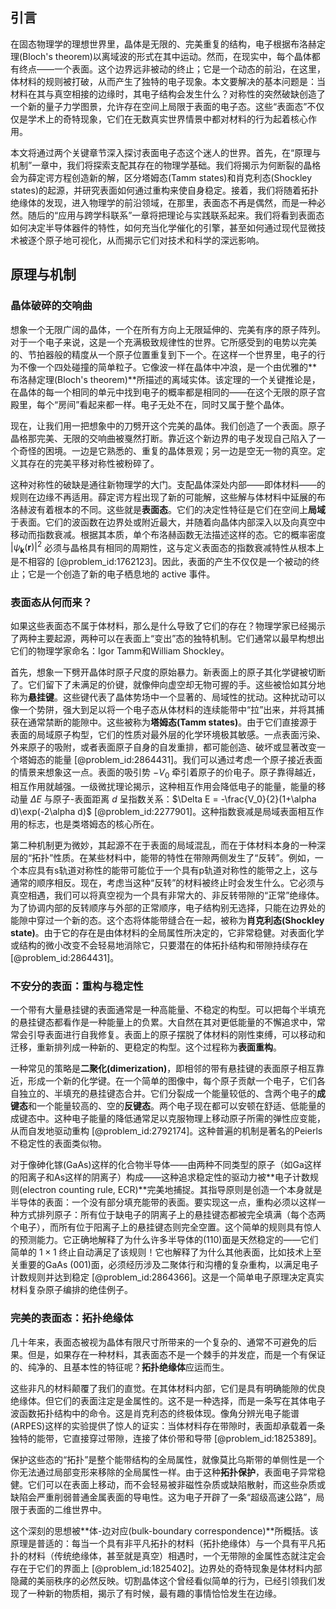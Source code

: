 ## 引言
在固态物理学的理想世界里，晶体是无限的、完美重复的结构，电子根据布洛赫定理(Bloch's theorem)以离域波的形式在其中运动。然而，在现实中，每个晶体都有终点——一个表面。这个边界远非被动的终止；它是一个动态的前沿，在这里，体材料的规则被打破，从而产生了独特的电子现象。本文要解决的基本问题是：当材料在其与真空相接的边缘时，其电子结构会发生什么？对称性的突然破缺创造了一个新的量子力学图景，允许存在空间上局限于表面的电子态。这些“表面态”不仅仅是学术上的奇特现象，它们在无数真实世界情景中都对材料的行为起着核心作用。

本文将通过两个关键章节深入探讨表面电子态这个迷人的世界。首先，在“原理与机制”一章中，我们将探索支配其存在的物理学基础。我们将揭示为何断裂的晶格会为薛定谔方程创造新的解，区分塔姆态(Tamm states)和肖克利态(Shockley states)的起源，并研究表面如何通过重构来使自身稳定。接着，我们将随着拓扑绝缘体的发现，进入物理学的前沿领域，在那里，表面态不再是偶然，而是一种必然。随后的“应用与跨学科联系”一章将把理论与实践联系起来。我们将看到表面态如何决定半导体器件的特性，如何充当化学催化的引擎，甚至如何通过现代显微技术被逐个原子地可视化，从而揭示它们对技术和科学的深远影响。

## 原理与机制

### 晶体破碎的交响曲

想象一个无限广阔的晶体，一个在所有方向上无限延伸的、完美有序的原子阵列。对于一个电子来说，这是一个充满极致规律性的世界。它所感受到的电势以完美的、节拍器般的精度从一个原子位置重复到下一个。在这样一个世界里，电子的行为不像一个四处碰撞的简单粒子。它像波一样在晶体中冲浪，是一个由优雅的**布洛赫定理(Bloch's theorem)**所描述的离域实体。该定理的一个关键推论是，在晶体的每一个相同的单元中找到电子的概率都是相同的——在这个无限的原子宫殿里，每个“房间”看起来都一样。电子无处不在，同时又属于整个晶体。

现在，让我们用一把想象中的刀劈开这个完美的晶体。我们创造了一个表面。原子晶格那完美、无限的交响曲被戛然打断。靠近这个新边界的电子发现自己陷入了一个奇怪的困境。一边是它熟悉的、重复的晶体景观；另一边是空无一物的真空。定义其存在的完美平移对称性被粉碎了。

这种对称性的破缺是通往新物理学的大门。支配晶体深处内部——即体材料——的规则在边缘不再适用。薛定谔方程出现了新的可能解，这些解与体材料中延展的布洛赫波有着根本的不同。这些就是**表面态**。它们的决定性特征是它们在空间上**局域**于表面。它们的波函数在边界处或附近最大，并随着向晶体内部深入以及向真空中移动而指数衰减。根据其本质，单个布洛赫函数无法描述这样的态。它的概率密度 $|\psi_{\mathbf{k}}(\mathbf{r})|^2$ 必须与晶格具有相同的周期性，这与定义表面态的指数衰减特性从根本上是不相容的 [@problem_id:1762123]。因此，表面的产生不仅仅是一个被动的终止；它是一个创造了新的电子栖息地的 active 事件。

### 表面态从何而来？

如果这些表面态不属于体材料，那么是什么导致了它们的存在？物理学家已经揭示了两种主要起源，两种可以在表面上“变出”态的独特机制。它们通常以最早构想出它们的物理学家命名：Igor Tamm和William Shockley。

首先，想象一下劈开晶体时原子尺度的原始暴力。新表面上的原子其化学键被切断了。它们留下了未满足的价键，就像伸向虚空却无物可握的手。这些被恰如其分地称为**悬挂键**。这些键代表了晶体势场中一个显著的、局域性的扰动。这种扰动可以像一个势阱，强大到足以将一个电子态从体材料的连续能带中“拉”出来，并将其捕获在通常禁断的能隙中。这些被称为**塔姆态(Tamm states)**。由于它们直接源于表面的局域原子构型，它们的性质对最外层的化学环境极其敏感。一点表面污染、外来原子的吸附，或者表面原子自身的自发重排，都可能创造、破坏或显著改变一个塔姆态的能量 [@problem_id:2864431]。我们可以通过考虑一个原子接近表面的情景来想象这一点。表面的吸引势 $-V_0$ 牵引着原子的价电子。原子靠得越近，相互作用就越强。一级微扰理论揭示，这种相互作用会降低电子的能量，能量的移动量 $\Delta E$ 与原子-表面距离 $d$ 呈指数关系：$\Delta E = -\frac{V_0}{2}(1+\alpha d)\exp(-2\alpha d)$ [@problem_id:2277901]。这种指数衰减是局域表面相互作用的标志，也是类塔姆态的核心所在。

第二种机制更为微妙，其起源不在于表面的局域混乱，而在于体材料本身的一种深层的“拓扑”性质。在某些材料中，能带的特性在带隙两侧发生了“反转”。例如，一个本应具有s轨道对称性的能带可能位于一个具有p轨道对称性的能带之上，这与通常的顺序相反。现在，考虑当这种“反转”的材料被终止时会发生什么。它必须与真空相遇，我们可以将真空视为一个具有非常大的、非反转带隙的“正常”绝缘体。为了协调内部的反转顺序与外部的正常顺序，电子结构别无选择，只能在边界处的能隙中穿过一个新的态。这个态将体能带缝合在一起，被称为**肖克利态(Shockley state)**。由于它的存在是由体材料的全局属性所决定的，它非常稳健。对表面化学或结构的微小改变不会轻易地消除它，只要潜在的体拓扑结构和带隙持续存在 [@problem_id:2864431]。

### 不安分的表面：重构与稳定性

一个带有大量悬挂键的表面通常是一种高能量、不稳定的构型。可以把每个半填充的悬挂键态都看作是一种能量上的负累。大自然在其对更低能量的不懈追求中，常常会引导表面进行自我修复。表面上的原子摆脱了体材料的刚性束缚，可以移动和迁移，重新排列成一种新的、更稳定的构型。这个过程称为**表面重构**。

一种常见的策略是**二聚化(dimerization)**，即相邻的带有悬挂键的表面原子相互靠近，形成一个新的化学键。在一个简单的图像中，每个原子贡献一个电子，它们各自独立的、半填充的悬挂键态合并。它们分裂成一个能量较低的、含两个电子的**成键态**和一个能量较高的、空的**反键态**。两个电子现在都可以安顿在舒适、低能量的成键态中。这种电子能量的降低通常足以克服物理上移动原子所需的弹性应变能，从而自发地驱动重构 [@problem_id:2792174]。这种普遍的机制是著名的Peierls不稳定性的表面类似物。

对于像砷化镓(GaAs)这样的化合物半导体——由两种不同类型的原子（如Ga这样的阳离子和As这样的阴离子）构成——这种追求稳定性的驱动力被**电子计数规则(electron counting rule, ECR)**完美地捕捉。其指导原则是创造一个本身就是半导体的表面：一个没有部分填充能带的表面。要实现这一点，重构必须以这样一种方式排列原子：所有位于缺电子的阴离子上的悬挂键态都被完全填满（每个态两个电子），而所有位于阳离子上的悬挂键态则完全空置。这个简单的规则具有惊人的预测能力。它正确地解释了为什么许多半导体的(110)面是天然稳定的——它们简单的 $1\times 1$ 终止自动满足了该规则！它也解释了为什么其他表面，比如技术上至关重要的GaAs (001)面，必须经历涉及二聚体行和沟槽的复杂重构，以满足电子计数规则并达到稳定 [@problem_id:2864366]。这是一个简单电子原理决定真实材料复杂原子编排的绝佳例子。

### 完美的表面态：拓扑绝缘体

几十年来，表面态被视为晶体有限尺寸所带来的一个复杂的、通常不可避免的后果。但是，如果存在一种材料，其表面态不是一个棘手的并发症，而是一个有保证的、纯净的、且基本性的特征呢？**拓扑绝缘体**应运而生。

这些非凡的材料颠覆了我们的直觉。在其体材料内部，它们是具有明确能隙的优良绝缘体。但它们的表面注定是金属性的。这不是一种选择，而是一条写在其体电子波函数拓扑结构中的命令。这是肖克利态的终极体现。像角分辨光电子能谱(ARPES)这样的实验提供了惊人的证实：当体材料存在带隙时，表面却承载着一条独特的能带，它直接穿过带隙，连接了体价带和导带 [@problem_id:1825389]。

保护这些态的“拓扑”是整个能带结构的全局属性，就像莫比乌斯带的单侧性是一个你无法通过局部变形来移除的全局属性一样。由于这种**拓扑保护**，表面电子异常稳健。它们可以在表面上移动，而不会轻易被非磁性杂质或缺陷散射，而这些杂质或缺陷会严重削弱普通金属表面的导电性。这为电子开辟了一条“超级高速公路”，局限于表面的二维世界中。

这个深刻的思想被**体-边对应(bulk-boundary correspondence)**所概括。该原理是普适的：每当一个具有非平凡拓扑的材料（拓扑绝缘体）与一个具有平凡拓扑的材料（传统绝缘体，甚至就是真空）相遇时，一个无带隙的金属性态就注定会存在于它们的界面上 [@problem_id:1825402]。边界处的奇特现象是体材料内部隐藏的美丽秩序的必然反映。切割晶体这个曾经看似简单的行为，已经引领我们发现了一种新的物质相，揭示了有时候，最有趣的事情恰恰发生在边缘。

